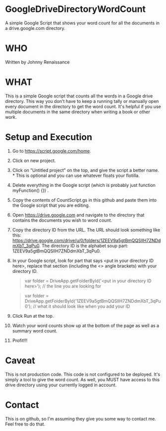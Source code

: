 # GoogleDriveDirectoryWordCount
A simple Google Script that shows your word count for all the documents in a drive.google.com directory. 


# WHO

Written by Johnny Renaissance


# WHAT

This is a simple Google script that counts all the words in a Google drive directory. This way you don't have to keep a running tally or manually open every document in the directory to get the word count. It's helpful if you use multiple documents in the same directory when writing a book or other work.


# Setup and Execution

1) Go to https://script.google.com/home. 
2) Click on new project.
3) Click on "Untitled project" on the top, and give the script a better name. * This is optional and you can use whatever floats your flotilla.
4) Delete everything in the Google script (which is probably just function myFunction() {}) .
5) Copy the contents of CountScript.gs in this github and paste them into the Google script that you are editing.
6) Open https://drive.google.com and navigate to the directory that contains the documents you wish to word count.
7) Copy the directory ID from the URL. The URL should look something like this: https://drive.google.com/drive/u/0/folders/1ZEEV9a5gtBmQQSlIH7ZNDdmXbT_3qPu0. The directory ID is the alphabet soup part: 1ZEEV9a5gtBmQQSlIH7ZNDdmXbT_3qPu0. 
8) In your Google script, look for part that says &lt;put in your directory ID here&gt;, replace that section (including the &lt;&gt; angle brackets) with your directory ID.

   >   var folder = DriveApp.getFolderById('&lt;put in your directory ID here&gt;');  // the line you are looking for

   
   >   var folder = DriveApp.getFolderById('1ZEEV9a5gtBmQQSlIH7ZNDdmXbT_3qPu0');  // what it should look like when you add your ID


9) Click Run at the top.
10) Watch your word counts show up at the bottom of the page as well as a summary word count.
11) Profit!!!

   
# Caveat

This is not production code. This code is not configured to be deployed. It's simply a tool to give the word count. As well, you MUST have access to this drive directory using your currently logged in account.

   
# Contact

This is on github, so I'm assuming they give you some way to contact me. Feel free to do that.
